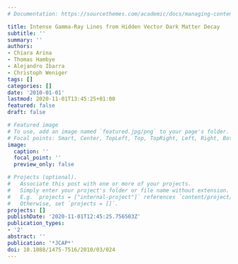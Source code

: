```yaml
---
# Documentation: https://sourcethemes.com/academic/docs/managing-content/

title: Intense Gamma-Ray Lines from Hidden Vector Dark Matter Decay
subtitle: ''
summary: ''
authors:
- Chiara Arina
- Thomas Hambye
- Alejandro Ibarra
- Christoph Weniger
tags: []
categories: []
date: '2010-01-01'
lastmod: 2020-11-01T13:45:25+01:00
featured: false
draft: false

# Featured image
# To use, add an image named `featured.jpg/png` to your page's folder.
# Focal points: Smart, Center, TopLeft, Top, TopRight, Left, Right, BottomLeft, Bottom, BottomRight.
image:
  caption: ''
  focal_point: ''
  preview_only: false

# Projects (optional).
#   Associate this post with one or more of your projects.
#   Simply enter your project's folder or file name without extension.
#   E.g. `projects = ["internal-project"]` references `content/project/deep-learning/index.md`.
#   Otherwise, set `projects = []`.
projects: []
publishDate: '2020-11-01T12:45:25.756503Z'
publication_types:
- '2'
abstract: ''
publication: '*JCAP*'
doi: 10.1088/1475-7516/2010/03/024
---
```


